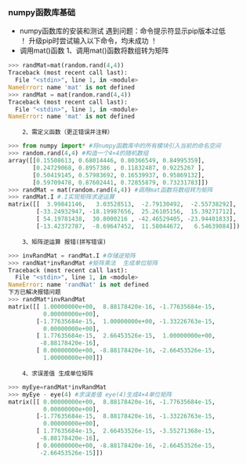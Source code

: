 ### numpy函数库基础
* numpy函数库的安装和测试
		遇到问题：命令提示符显示pip版本过低   
		！[](https://github.com/Bonnie0126/machine-learning/raw/master/1.numpy/图1.png)
		升级pip时尝试输入以下命令，均未成功
		！[](https://github.com/Bonnie0126/machine-learning/raw/master/1.numpy/图2.png)
* 调用mat()函数
		1、调用mat()函数将数组转为矩阵  
```Python
>>> randMat=mat(random.rand(4,4))
Traceback (most recent call last):
  File "<stdin>", line 1, in <module>
NameError: name 'mat' is not defined
>>> randMat = mat(random.rand(4,4))
Traceback (most recent call last):
  File "<stdin>", line 1, in <module>
NameError: name 'mat' is not defined
```
		2、需定义函数（更正错误并注释）
```Python
>>> from numpy import* #将numpy函数库中的所有模块引入当前的命名空间
>>> random.rand(4,4) #构造一个4×4的随机数组
array([[0.15508613, 0.68014446, 0.80366549, 0.84995359],
       [0.24729068, 0.8957386 , 0.11832487, 0.9225267 ],
       [0.50419145, 0.57983692, 0.16539937, 0.95869132],
       [0.59709478, 0.87602441, 0.72855879, 0.73231783]])
>>> randMat = mat(random.rand(4,4)) #调用mat函数将数组转为矩阵
>>> randMat.I #.I实现矩阵求逆运算
matrix([[  3.99841146,   3.03528513,  -2.79130492,  -2.55738292],
        [-33.24932947, -18.19987656,  25.26105156,  15.39271712],
        [ 54.19781438,  30.8000216 , -42.46529405, -23.94401833],
        [-13.42372787,  -8.69647452,  11.58044672,   6.54639084]])
```
		3、矩阵逆运算 报错(拼写错误)
```Python
>>> invRandMat = randMat.I #存储逆矩阵
>>> randNat*invRandMat #矩阵乘法  生成单位矩阵
Traceback (most recent call last):
  File "<stdin>", line 1, in <module>
NameError: name 'randNat' is not defined
下方已解决报错问题
>>> randMat*invRandMat
matrix([[ 1.00000000e+00,  8.88178420e-16, -1.77635684e-15,
          0.00000000e+00],
        [-1.77635684e-15,  1.00000000e+00, -1.33226763e-15,
          0.00000000e+00],
        [ 1.77635684e-15,  2.66453526e-15,  1.00000000e+00,
         -8.88178420e-16],
        [ 0.00000000e+00, -8.88178420e-16, -2.66453526e-15,
          1.00000000e+00]])
```
		4、求误差值 生成单位矩阵
```Python
>>> myEye=randMat*invRandMat
>>> myEye - eye(4) #求误差值 eye(4)生成4×4单位矩阵
matrix([[ 0.00000000e+00,  8.88178420e-16, -1.77635684e-15,
          0.00000000e+00],
        [-1.77635684e-15,  8.88178420e-16, -1.33226763e-15,
          0.00000000e+00],
        [ 1.77635684e-15,  2.66453526e-15, -3.55271368e-15,
         -8.88178420e-16],
        [ 0.00000000e+00, -8.88178420e-16, -2.66453526e-15,
         -2.66453526e-15]])
```
